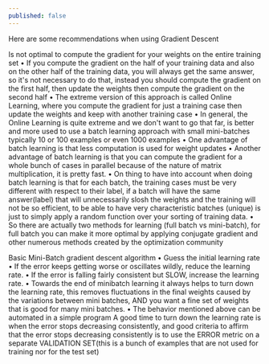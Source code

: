 ```yaml
---
published: false
---
```

Here are some recommendations when using Gradient Descent

Is not optimal to compute the gradient for your weights on the entire training set
    • If you compute the gradient on the half of your training data and also on the other half of the training data, you will always get the same answer, so it's not necessary to do that, instead you should compute the gradient on the first half, then update the weights then compute the gradient on the second half
    • The extreme version of this approach is called Online Learning, where you compute the gradient for just a training case then update the weights and keep with another training case
    • In general, the Online Learning is quite extreme and we don't want to go that far, is better and more used to use a batch learning approach with small mini-batches typically 10 or 100 examples or even 1000 examples
    • One advantage of batch learning is that less computation is used for weight updates
    • Another advantage of batch learning is that you can compute the gradient for a whole bunch of cases in parallel because of the nature of matrix multiplication, it is pretty fast.
    • On thing to have into account when doing batch learning is that for each batch, the training cases must be very different with respect to their label, if a batch will have the same answer(label) that will unnecessarily slosh the weights and the training will not be so efficient, to be able to have very characteristic batches (unique) is just to simply apply a random function over your sorting of training data.
    • So there are actually two methods for learning (full batch vs mini-batch), for full batch you can make it more optimal by applying conjugate gradient and other numerous methods created by the optimization community
    
Basic Mini-Batch gradient descent algorithm
    • Guess the initial learning rate
    • If the error keeps getting worse or oscillates wildly, reduce the learning rate.
    • If the error is falling fairly consistent but SLOW, increase the learning rate.
    • Towards the end of minibatch learning it always helps to turn down the learning rate, this removes fluctuations in the final weights caused by the variations between mini batches, AND you want a fine set of weights that is good for many mini batches.
    • The behavior mentioned above can be automated in a simple program
A good time to turn down the learning rate is when the error stops decreasing consistently, and good criteria to affirm that the error stops decreasing consistently is to use the ERROR metric on a separate VALIDATION SET(this is a bunch of examples that are not used for training nor for the test set)